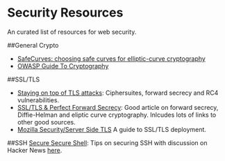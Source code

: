 # Security Resources
An curated list of resources for web security.

##General Crypto
* [SafeCurves:
choosing safe curves for elliptic-curve cryptography](http://safecurves.cr.yp.to/index.html)
* [OWASP Guide To Cryptography](https://www.owasp.org/index.php/Guide_to_Cryptography)

##SSL/TLS
* [Staying on top of TLS attacks](http://blog.cloudflare.com/staying-on-top-of-tls-attacks/): Ciphersuites, forward secrecy and RC4 vulnerabilities.
* [SSL/TLS & Perfect Forward Secrecy](http://vincent.bernat.im/en/blog/2011-ssl-perfect-forward-secrecy.html): Good article on forward secrecy, Diffie-Helman and eliptic curve cryptography. Inlcudes lots of links to other good sources.
* [Mozilla Security/Server Side TLS](https://wiki.mozilla.org/Security/Server_Side_TLS) A guide to SSL/TLS deployment.

##SSH
[Secure Secure Shell](https://stribika.github.io/2015/01/04/secure-secure-shell.html): Tips on securing SSH with discussion on Hacker News [here](https://news.ycombinator.com/item?id=8843994).

